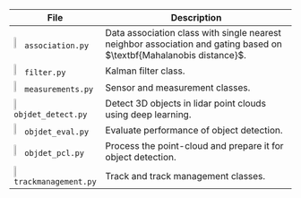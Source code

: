 <table>
  <thead>
    <tr>
      <th width="30%">File</th>
      <th>Description</th>
    </tr>
  </thead>
  <tbody>
    <tr>
      <td>
      <img src="https://cdn3.iconfinder.com/data/icons/logos-and-brands-adobe/512/267_Python-512.png" width="10%">
      <code>association.py</code>
      </td>
      <td>
      Data association class with single nearest neighbor association and gating based on $\textbf{Mahalanobis distance}$.
      </td>
    </tr>
    <tr>
      <td>
      <img src="https://cdn3.iconfinder.com/data/icons/logos-and-brands-adobe/512/267_Python-512.png" width="10%">
      <code>filter.py</code>
      </td>
      <td>
      Kalman filter class.
      </td>
    </tr>
    <tr>
      <td>
      <img src="https://cdn3.iconfinder.com/data/icons/logos-and-brands-adobe/512/267_Python-512.png" width="10%">
      <code>measurements.py</code>
      </td>
      <td>
      Sensor and measurement classes.
      </td>
    </tr>
    <tr>
      <td>
      <img src="https://cdn3.iconfinder.com/data/icons/logos-and-brands-adobe/512/267_Python-512.png" width="10%">
      <code>objdet_detect.py</code>
      </td>
      <td>
      Detect 3D objects in lidar point clouds using deep learning.
      </td>
    </tr>
    <tr>
      <td>
      <img src="https://cdn3.iconfinder.com/data/icons/logos-and-brands-adobe/512/267_Python-512.png" width="10%">
      <code>objdet_eval.py</code>
      </td>
      <td>
      Evaluate performance of object detection.
      </td>
    </tr>
    <tr>
      <td>
      <img src="https://cdn3.iconfinder.com/data/icons/logos-and-brands-adobe/512/267_Python-512.png" width="10%">
      <code>objdet_pcl.py</code>
      </td>
      <td>
      Process the point-cloud and prepare it for object detection.
      </td>
    </tr>
    <tr>
      <td>
      <img src="https://cdn3.iconfinder.com/data/icons/logos-and-brands-adobe/512/267_Python-512.png" width="10%">
      <code>trackmanagement.py</code>
      </td>
      <td>
      Track and track management classes.
      </td>
    </tr>
  </tbody>
</table>

